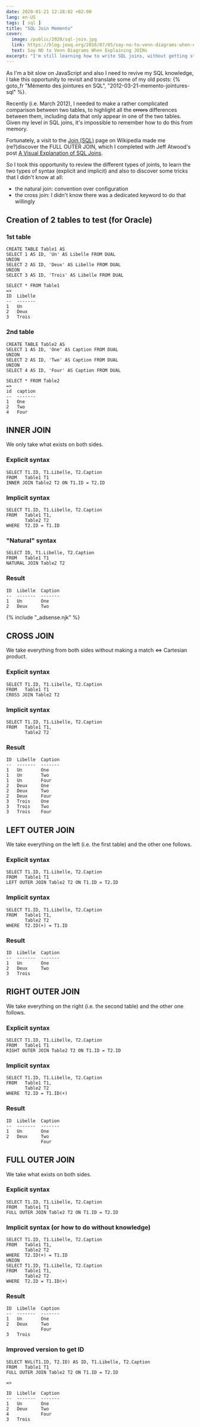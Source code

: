 ```yaml
---
date: 2020-01-21 12:28:02 +02:00
lang: en-US
tags: [ sql ]
title: "SQL Join Memento"
cover:
  image: /public/2020/sql-join.jpg
  link: https://blog.jooq.org/2016/07/05/say-no-to-venn-diagrams-when-explaining-joins/
  text: Say NO to Venn Diagrams When Explaining JOINs
excerpt: "I'm still learning how to write SQL joins, without getting stuck with a basic «WHERE Table1.Foreign_ID = Table2.ID»..."
---
```


<div class="encart">

As I'm a bit slow on JavaScript and also I need to revive my SQL knowledge, I take this opportunity to revisit and translate some of my old posts: {% goto_fr "Mémento des jointures en SQL", "2012-03-21-memento-jointures-sql" %}.

</div>

Recently (i.e. March 2012), I needed to make a rather complicated comparison between two tables, to highlight all the <s>errors</s> differences between them, including data that only appear in one of the two tables. Given my level in SQL joins, it's impossible to remember how to do this from memory.

Fortunately, a visit to the [Join (SQL)](https://en.wikipedia.org/wiki/Join_(SQL)) page on Wikipedia made me (re?)discover the FULL OUTER JOIN, which I completed with Jeff Atwood's post [A Visual Explanation of SQL Joins](http://www.codinghorror.com/blog/2007/10/a-visual-explanation-of-sql-joins.html).

So I took this opportunity to review the different types of joints, to learn the two types of syntax (explicit and implicit) and also to discover some tricks that I didn't know at all:

* the natural join: convention over configuration
* the cross join: I didn't know there was a dedicated keyword to do that willingly


## Creation of 2 tables to test (for Oracle)

### 1st table

```
CREATE TABLE Table1 AS
SELECT 1 AS ID, 'Un' AS Libelle FROM DUAL
UNION
SELECT 2 AS ID, 'Deux' AS Libelle FROM DUAL
UNION
SELECT 3 AS ID, 'Trois' AS Libelle FROM DUAL

SELECT * FROM Table1
=>
ID  Libelle
--  -------
1   Un
2   Deux
3   Trois
```

### 2nd table

```
CREATE TABLE Table2 AS
SELECT 1 AS ID, 'One' AS Caption FROM DUAL
UNION
SELECT 2 AS ID, 'Two' AS Caption FROM DUAL
UNION
SELECT 4 AS ID, 'Four' AS Caption FROM DUAL

SELECT * FROM Table2
=>
id  caption
--  -------
1   One
2   Two
4   Four
```


## INNER JOIN

We only take what exists on both sides.

### Explicit syntax

```
SELECT T1.ID, T1.Libelle, T2.Caption
FROM   Table1 T1
INNER JOIN Table2 T2 ON T1.ID = T2.ID
```

### Implicit syntax

```
SELECT T1.ID, T1.Libelle, T2.Caption
FROM   Table1 T1,
       Table2 T2
WHERE  T2.ID = T1.ID
```

### "Natural" syntax

```
SELECT ID, T1.Libelle, T2.Caption
FROM   Table1 T1
NATURAL JOIN Table2 T2
```

### Result

```
ID  Libelle  Caption
--  -------  -------
1   Un       One
2   Deux     Two
```

{% include "_adsense.njk" %}


## CROSS JOIN

We take everything from both sides without making a match <=> Cartesian product.


### Explicit syntax

```
SELECT T1.ID, T1.Libelle, T2.Caption
FROM   Table1 T1
CROSS JOIN Table2 T2
```

### Implicit syntax

```
SELECT T1.ID, T1.Libelle, T2.Caption
FROM   Table1 T1,
       Table2 T2
```

### Result

```
ID  Libelle  Caption
--  -------  -------
1   Un       One
1   Un       Two
1   Un       Four
2   Deux     One
2   Deux     Two
2   Deux     Four
3   Trois    One
3   Trois    Two
3   Trois    Four
```


## LEFT OUTER JOIN

We take everything on the left (i.e. the first table) and the other one follows.

### Explicit syntax

```
SELECT T1.ID, T1.Libelle, T2.Caption
FROM   Table1 T1
LEFT OUTER JOIN Table2 T2 ON T1.ID = T2.ID
```

### Implicit syntax

```
SELECT T1.ID, T1.Libelle, T2.Caption
FROM   Table1 T1,
       Table2 T2
WHERE  T2.ID(+) = T1.ID
```

### Result

```
ID  Libelle  Caption
--  -------  -------
1   Un       One
2   Deux     Two
3   Trois
```


## RIGHT OUTER JOIN

We take everything on the right (i.e. the second table) and the other one follows.

### Explicit syntax

```
SELECT T1.ID, T1.Libelle, T2.Caption
FROM   Table1 T1
RIGHT OUTER JOIN Table2 T2 ON T1.ID = T2.ID
```

### Implicit syntax

```
SELECT T1.ID, T1.Libelle, T2.Caption
FROM   Table1 T1,
       Table2 T2
WHERE  T2.ID = T1.ID(+)
```

### Result

```
ID  Libelle  Caption
--  -------  -------
1   Un       One
2   Deux     Two
             Four
```


## FULL OUTER JOIN

We take what exists on both sides.

### Explicit syntax

```
SELECT T1.ID, T1.Libelle, T2.Caption
FROM   Table1 T1
FULL OUTER JOIN Table2 T2 ON T1.ID = T2.ID
```

### Implicit syntax (or how to do without knowledge)

```
SELECT T1.ID, T1.Libelle, T2.Caption
FROM   Table1 T1,
       Table2 T2
WHERE  T2.ID(+) = T1.ID
UNION
SELECT T1.ID, T1.Libelle, T2.Caption
FROM   Table1 T1,
       Table2 T2
WHERE  T2.ID = T1.ID(+)
```

### Result

```
ID  Libelle  Caption
--  -------  -------
1   Un       One
2   Deux     Two
             Four
3   Trois
```

### Improved version to get ID

```
SELECT NVL(T1.ID, T2.ID) AS ID, T1.Libelle, T2.Caption
FROM   Table1 T1
FULL OUTER JOIN Table2 T2 ON T1.ID = T2.ID

=>

ID  Libelle  Caption
--  -------  -------
1   Un       One
2   Deux     Two
4            Four
3   Trois
```
